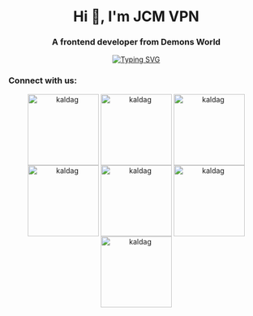 <h1 align="center">Hi 👋, I'm JCM VPN</h1>
<h3 align="center">A frontend developer from Demons World</h3>

<p align="center">
  <a href="https://git.io/typing-svg"><img src="https://readme-typing-svg.demolab.com?font=Fira+Code&pause=1000&width=435&lines=Hi%2C+I'm+Romel+P.+Brosas.;A+self+taught+programmer.;A+freelance+software+developer." alt="Typing SVG" /></a>
</p>

<h3 
align="left">Connect with us:</h3>
  <p align="center">
<a href="https://fb.com/kaldag.cp.repair" target="blank"><img align="center" src="https://i.pinimg.com/736x/a2/8d/88/a28d88a1bc3d8f20b21b23adedc1c1ac.jpg" alt="kaldag" height="140" width="140" /></a>
<a href="https://www.youtube.com/@kaldubtv" target="blank"><img align="center" src="https://i.pinimg.com/736x/a2/8d/88/a28d88a1bc3d8f20b21b23adedc1c1ac.jpg" alt="kaldag" height="140" width="140" /></a>
<a href="https://play.google.com/store/apps/details?id=com.jcm.vpn
" target="blank"><img align="center" src="https://i.pinimg.com/736x/a2/8d/88/a28d88a1bc3d8f20b21b23adedc1c1ac.jpg" alt="kaldag" height="140" width="140" /></a> <a href="https://fb.com/kaldag.cp.repair" target="blank"><img align="center" src="https://i.pinimg.com/736x/a2/8d/88/a28d88a1bc3d8f20b21b23adedc1c1ac.jpg" alt="kaldag" height="140" width="140" /></a>
<a href="https://www.youtube.com/@kaldubtv" target="blank"><img align="center" src="https://i.pinimg.com/736x/a2/8d/88/a28d88a1bc3d8f20b21b23adedc1c1ac.jpg" alt="kaldag" height="140" width="140" /></a>
<a href="https://play.google.com/store/apps/details?id=com.jcm.vpn
" target="blank"><img align="center" src="https://i.pinimg.com/736x/a2/8d/88/a28d88a1bc3d8f20b21b23adedc1c1ac.jpg" alt="kaldag" height="140" width="140" /></a> <a href="https://play.google.com/store/apps/details?id=com.jcm.vpn
" target="blank"><img align="center" src="https://i.pinimg.com/736x/a2/8d/88/a28d88a1bc3d8f20b21b23adedc1c1ac.jpg" alt="kaldag" height="140" width="140" /></a>
</p>
